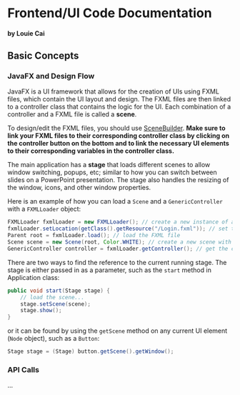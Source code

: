# Frontend/UI Code Documentation
#### by Louie Cai

## Basic Concepts

### JavaFX and Design Flow
JavaFX is a UI framework that allows for the creation of UIs using FXML files, which contain the UI layout and 
design. The FXML files are then linked to a controller class that contains the logic for the UI. Each combination of 
a controller and a FXML file is called a **scene**. 

To design/edit the FXML files, you should use [SceneBuilder](https://gluonhq.com/products/scene-builder/). **Make sure 
to link your FXML files to their corresponding controller class by clicking on the controller button on the bottom 
and to link the necessary UI elements to their corresponding variables in the controller class.**

The main application has a **stage** that loads different scenes to allow window switching, popups, etc; similar to 
how you can switch between slides on a PowerPoint presentation. The stage also handles the resizing of the window, 
icons, and other window properties.

Here is an example of how you can load a `Scene` and a `GenericController` with a `FXMLLoader` object:
```java
FXMLLoader fxmlLoader = new FXMLLoader(); // create a new instance of a FXML loader
fxmlLoader.setLocation(getClass().getResource("/Login.fxml")); // set the location of the FXML file
Parent root = fxmlLoader.load(); // load the FXML file
Scene scene = new Scene(root, Color.WHITE); // create a new scene with the FXML file
GenericController controller = fxmlLoader.getController(); // get the controller of the FXML file, specify in the FXML file
```
There are two ways to find the reference to the current running stage. The stage is either passed in as a parameter, 
such as the `start` method in Application class:
```java
public void start(Stage stage) {
    // load the scene...
    stage.setScene(scene);
    stage.show();
}
```
or it can be found by using the `getScene` method on any current UI element (`Node` object), such as a `Button`:
```java
Stage stage = (Stage) button.getScene().getWindow();
```

### API Calls
...